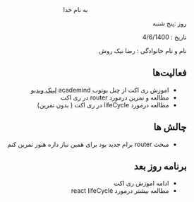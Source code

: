 <div dir="rtl" align="center">
به نام خدا
</div>
<div dir="rtl" align="right">

روز :پنج شنبه

تاریخ : 4/6/1400

نام و نام خانوادگی   : رضا نیک روش

## فعالیت‌ها
* اموزش ری اکت از چنل یوتوب academind [لینک ویدیو](https://www.youtube.com/watch?v=Dorf8i6lCuk&ab_channel=Academind)
* مطالعه و تمرین درمورد router در ری اکت
* مطالعه درمورد lifeCycle در ری اکت ( بدون تمرین)
## چالش ها 
* مبحث router برام جدید بود برای همین نیاز داره هنوز تمرین کنم
## برنامه روز بعد
* ادامه اموزش ری اکت
* مطالعه بیشتر درمورد react lifeCycle
</div>
